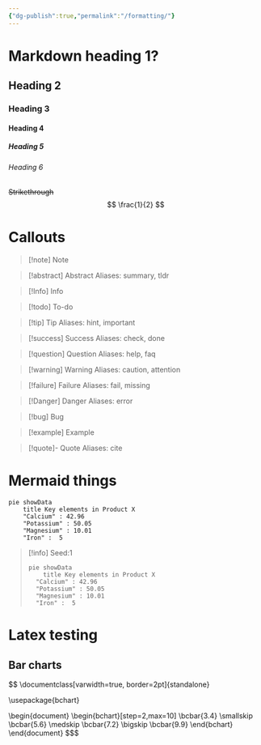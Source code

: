 ```yaml
---
{"dg-publish":true,"permalink":"/formatting/"}
---
```



# Markdown heading 1?
## Heading 2
### Heading 3
#### Heading 4
##### Heading 5
###### Heading 6
~~Strikethrough~~
$$
\frac{1}{2}
$$
# Callouts
> [!note] Note

> [!abstract] Abstract
> Aliases: summary, tldr

> [!Info] Info

> [!todo] To-do

> [!tip] Tip
> Aliases: hint, important

> [!success] Success
> Aliases: check, done

> [!question] Question
> Aliases: help, faq

> [!warning] Warning
> Aliases: caution, attention

> [!failure] Failure
> Aliases: fail, missing

> [!Danger] Danger
> Aliases: error

> [!bug] Bug

> [!example] Example

> [!quote]- Quote
> Aliases: cite


# Mermaid things

```mermaid
pie showData
    title Key elements in Product X
    "Calcium" : 42.96
    "Potassium" : 50.05
    "Magnesium" : 10.01
    "Iron" :  5
```
> [!info] Seed:1
> ```mermaid
> pie showData
>     title Key elements in Product X
> 	"Calcium" : 42.96
> 	"Potassium" : 50.05
> 	"Magnesium" : 10.01
> 	"Iron" :  5
> ```

# Latex testing
## Bar charts
$$
\documentclass[varwidth=true, border=2pt]{standalone}

\usepackage{bchart}

\begin{document}
    \begin{bchart}[step=2,max=10]
        \bcbar{3.4}
            \smallskip
        \bcbar{5.6}
            \medskip
        \bcbar{7.2}
            \bigskip
        \bcbar{9.9}
    \end{bchart}
\end{document}
$$$